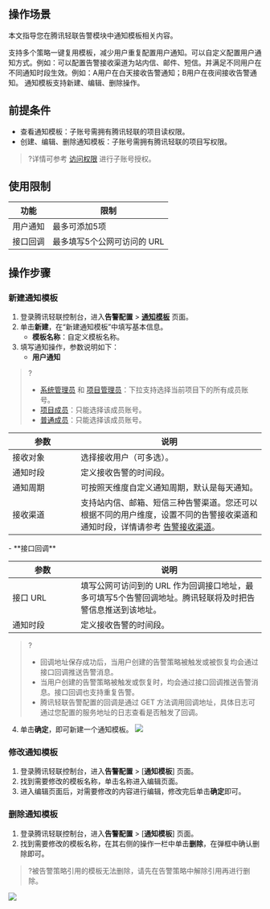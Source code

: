 ## 操作场景

本文指导您在腾讯轻联告警模块中通知模板相关内容。

支持多个策略一键复用模板，减少用户重复配置用户通知。可以自定义配置用户通知方式。例如：可以配置告警接收渠道为站内信、邮件、短信。并满足不同用户在不同通知时段生效。例如：A用户在白天接收告警通知；B用户在夜间接收告警通知。
通知模板支持新建、编辑、删除操作。

## 前提条件

- 查看通知模板：子账号需拥有腾讯轻联的项目读权限。
- 创建、编辑、删除通知模板：子账号需拥有腾讯轻联的项目写权限。

>?详情可参考 [访问权限](https://intl.cloud.tencent.com/document/product/248/36744) 进行子账号授权。

## 使用限制

| 功能     | 限制                        |
| -------- | --------------------------- |
| 用户通知 | 最多可添加5项               |
| 接口回调 | 最多填写5个公网可访问的 URL |

## 操作步骤

[](id:new)
### 新建通知模板

1. 登录腾讯轻联控制台，进入**告警配置** > [**通知模板**](https://ipaas.cloud.tencent.com/alarm) 页面。
2. 单击**新建**，在“新建通知模板”中填写基本信息。
   - **模板名称**：自定义模板名称。
3. 填写通知操作，参数说明如下：
	- **用户通知**
>?
>- [系统管理员](https://www.tencentcloud.com/document/product/1165/51574#.E8.85.BE.E8.AE.AF.E4.BA.91.E6.95.B0.E6.8D.AE.E8.BF.9E.E6.8E.A5.E5.99.A8.E8.A7.92.E8.89.B2) 和 [项目管理员](https://www.tencentcloud.com/document/product/1165/51574#.E8.85.BE.E8.AE.AF.E4.BA.91.E6.95.B0.E6.8D.AE.E8.BF.9E.E6.8E.A5.E5.99.A8.E8.A7.92.E8.89.B2)：下拉支持选择当前项目下的所有成员账号。
>- [项目成员](https://www.tencentcloud.com/document/product/1165/51574#.E8.85.BE.E8.AE.AF.E4.BA.91.E6.95.B0.E6.8D.AE.E8.BF.9E.E6.8E.A5.E5.99.A8.E8.A7.92.E8.89.B2)：只能选择该成员账号。
>- [普通成员](https://www.tencentcloud.com/document/product/1165/51574#.E8.85.BE.E8.AE.AF.E4.BA.91.E6.95.B0.E6.8D.AE.E8.BF.9E.E6.8E.A5.E5.99.A8.E8.A7.92.E8.89.B2)：只能选择该成员账号。
<table>
<thead>
<tr>
<th width="120px">参数</th>
<th>说明</th>
</tr>
</thead>
<tbody><tr>
<td>接收对象</td>
<td>选择接收用户（可多选）。</td>
</tr>
<tr>
<td>通知时段</td>
<td>定义接收告警的时间段。</td>
</tr>
<tr>
<td>通知周期</td>
<td>可按照天维度自定义通知周期，默认是每天通知。</td>
</tr>
<tr>
<td>接收渠道</td>
<td>支持站内信、邮箱、短信三种告警渠道。您还可以根据不同的用户维度，设置不同的告警接收渠道和通知时段，详情请参考 <a href="https://www.tencentcloud.com/document/product/1165/51643">告警接收渠道</a>。</td>
</tr>
</tbody></table>
	- **接口回调**
 <table>
<thead>
<tr>
<th width="120px">参数</th>
<th>说明</th>
</tr>
</thead>
<tbody><tr>
<td><nobr>接口 URL</nobr></td>
<td>填写公网可访问到的 URL 作为回调接口地址，最多可填写5个告警回调地址。腾讯轻联将及时把告警信息推送到该地址。
</tr>
<tr>
<td>通知时段</td>
<td>定义接收告警的时间段。</td>
</tr>
</tbody></table>

>? 
>- 回调地址保存成功后，当用户创建的告警策略被触发或被恢复均会通过接口回调推送告警消息。
>- 当用户创建的告警策略被触发或恢复时，均会通过接口回调推送告警消息。接口回调也支持重复告警。
>- 腾讯轻联告警配置的回调是通过 GET 方法调用回调地址，具体日志可通过您配置的服务地址的日志查看是否触发了回调。
>

4. 单击**确定**，即可新建一个通知模板。
   ![](https://qcloudimg.tencent-cloud.cn/raw/15ec0b30d31d97a4b1184eb9b0539a99.png)

### 修改通知模板

1. 登录腾讯轻联控制台，进入**告警配置** > [**通知模板**] 页面。
2. 找到需要修改的模板名称，单击名称进入编辑页面。
3. 进入编辑页面后，对需要修改的内容进行编辑，修改完后单击**确定**即可。

### 删除通知模板

1. 登录腾讯轻联控制台，进入**告警配置** > [**通知模板**] 页面。
2. 找到需要修改的模板名称，在其右侧的操作一栏中单击**删除**，在弹框中确认删除即可。
> ?被告警策略引用的模板无法删除，请先在告警策略中解除引用再进行删除。
>
![](https://qcloudimg.tencent-cloud.cn/raw/cd551e86184415fbf6fed1b2f2c8d099.png)
